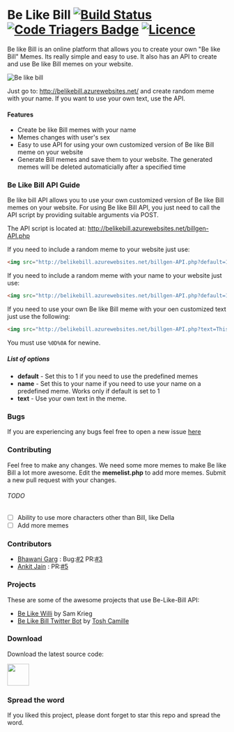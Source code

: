 # Be Like Bill [![Build Status](https://travis-ci.org/gautamkrishnar/Be-Like-Bill.svg?branch=master)](https://travis-ci.org/gautamkrishnar/Be-Like-Bill) [![Code Triagers Badge](http://www.codetriage.com/gautamkrishnar/be-like-bill/badges/users.svg)](http://www.codetriage.com/gautamkrishnar/be-like-bill) [![Licence](https://img.shields.io/:license-gpl3-blue.svg?style=flat)](https://github.com/gautamkrishnar/Be-Like-Bill/blob/master/LICENSE) 
Be like Bill is an online platform that allows you to create your own "Be like Bill" Memes. Its really simple and easy to use. It also has an API to create and use Be like Bill memes on your website.

![Be like bill](http://i.imgur.com/1cXQOFT.jpg)

Just go to: http://belikebill.azurewebsites.net/ and create random meme with your name. If you want to use your own text, use the API.

#### Features
* Create be like Bill memes with your name
* Memes changes with user's sex
* Easy to use API for using your own customized version of Be like Bill meme on your website
* Generate Bill memes and save them to your website. The generated memes will be deleted automaticially after a specified time

### Be Like Bill API Guide
Be like bill API allows you to use your own customized version of Be like Bill memes on your website. For using Be like Bill API, you just need to call the API script by providing suitable arguments via POST. 

The API script is located at:  http://belikebill.azurewebsites.net/billgen-API.php

If you need to include a random meme to your website just use:

```html
<img src="http://belikebill.azurewebsites.net/billgen-API.php?default=1" />
```

If you need to include a random meme with your name to your website just use:


```html
<img src="http://belikebill.azurewebsites.net/billgen-API.php?default=1&name=yourname" /> 
```

If you need to use your own Be like Bill meme with your oen customized text just use the following:

```html
<img src="http://belikebill.azurewebsites.net/billgen-API.php?text=This is Bill%0D%0ABe Like Bill" />

```

You must use `%0D%0A` for newine.


##### List of options
* **default** - Set this to 1 if you need to use the predefined memes
* **name**    - Set this to your name if you need to use your name on a predefined meme. Works only if default is set to 1 
* **text**    - Use your own text in the meme.

### Bugs
If you are experiencing any bugs feel free to open  a new issue [here](https://github.com/gautamkrishnar/Be-Like-Bill/issues/new) 

### Contributing
Feel free to make any changes. We need some more memes to make Be like Bill a lot more awesome. Edit the **memelist.php** to add more memes. Submit a new pull request with your changes.

###### TODO
- [ ] Ability to use more characters other than Bill, like Della
- [ ] Add more memes

### Contributors
* [Bhawani Garg](https://github.com/BhawaniGarg) : Bug:[#2](https://github.com/gautamkrishnar/Be-Like-Bill/issues/2) PR:[#3](https://github.com/gautamkrishnar/Be-Like-Bill/pull/3)
* [Ankit Jain](https://github.com/ankitjain28may) : PR:[#5](https://github.com/gautamkrishnar/Be-Like-Bill/pull/5)

### Projects
These are some of the awesome projects that use Be-Like-Bill API:
* [Be Like Willi](http://samkrieg.ch/willi/) by Sam Krieg
* [Be Like Bill Twitter Bot](https://github.com/CamTosh/Be-like-bill-bot) by [Tosh Camille](https://github.com/CamTosh)

### Download
Download the latest source code:

 <a href="https://github.com/gautamkrishnar/Be-Like-Bill/releases/latest">
 <img src="http://scubarkada.com/tpl/design1/download-button-blue-300x133.png" height="50px" width="inherit" /></a>

### Spread the word
If you liked this project, please dont forget to star this repo and spread the word.
